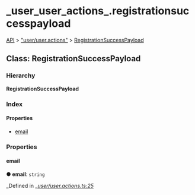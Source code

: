 # \_user\_user\_actions\_.registrationsuccesspayload

[API](../../api-1.md) &gt; ["user/user.actions"](../modules/_user_user_actions_.md) &gt; [RegistrationSuccessPayload](_user_user_actions_.registrationsuccesspayload.md)

## Class: RegistrationSuccessPayload

### Hierarchy

**RegistrationSuccessPayload**

### Index

#### Properties

* [email](_user_user_actions_.registrationsuccesspayload.md#email)

### Properties

#### email

**● email**: `string`

_Defined in _[_user/user.actions.ts:25_](https://github.com/authumn/authumn-angular/blob/93ce399/projects/authumn-angular/src/user/user.actions.ts#L25)

